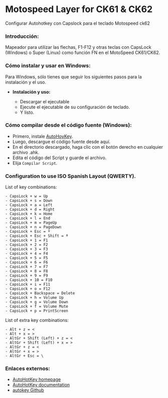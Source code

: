 # Motospeed Layer for CK61 & CK62
Configurar Autohotkey con Capslock para el teclado Motospeed ck62

### Introducción:
Mapeador para utilizar las flechas, F1-F12 y otras teclas con CapsLock (Windows) o Super (Linux) como función FN en el MotoSpeed CK61/CK62.

### Cómo instalar y usar en Windows:

Para Windows, sólo tienes que seguir los siguientes pasos para la instalación y el uso.

* **Instalación y uso:**
  
  * Descargar el ejecutable 
  * Ejecute el ejecutable de su configuración de teclado.
  * Y listo.

### Cómo compilar desde el código fuente (Windows):

* Primero, instale [AutoHoyKey](https://www.autohotkey.com/).
* Luego, descargue el código fuente desde aquí.
* En el directorio descargado, haga clic con el botón derecho en cualquier archivo .ahk.
* Edita el código del Script y guarde el archivo.
* Elija `Compilar Script`.

### Configuration to use ISO Spanish Layout (QWERTY).

List of key combinations:

    - CapsLock + w = Up
    - CapsLock + s = Down
    - CapsLock + a = Left
    - CapsLock + d = Right
    - CapsLock + k = Home
    - CapsLock + l = End
    - CapsLock + m = PageUp
    - CapsLock + n = PageDown
    - CapsLock + Esc = º
    - CapsLock + Esc + Shift = ª
    - CapsLock + 1 = F1
    - CapsLock + 2 = F2
    - CapsLock + 3 = F3
    - CapsLock + 4 = F4
    - CapsLock + 5 = F5
    - CapsLock + 6 = F6
    - CapsLock + 7 = F7
    - CapsLock + 8 = F8
    - CapsLock + 9 = F9
    - CapsLock + 10 = F10
    - CapsLock + i = F11
    - CapsLock + o = F12
    - CapsLock + Backspace = Delete
    - CapsLock + h = Volume Up
    - CapsLock + g = Volume Down
    - CapsLock + f = Volume Mute
    - CapsLock + p = PrintScreen

List of extra key combinations:

    - Alt + z = <
    - Alt + x = >
    - AltGr + Shift (Left) + z = <
    - AltGr + Shift (Left) + x = >
    - AltGr + z = <
    - AltGr + x = >
    - AltGr + Esc = \

### Enlaces externos:

* [AutoHotKey homepage](https://www.autohotkey.com/)
* [AutoHotKey documentation](https://www.autohotkey.com/docs/AutoHotkey.htm)
* [autokey Github](https://github.com/autokey/autokey)